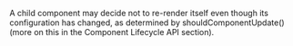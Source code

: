 A child component may decide not to re-render itself even though its configuration has changed, as determined by shouldComponentUpdate() (more on this in the Component Lifecycle API section).